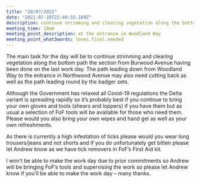 ```yaml
---
title: "28/07/2021"
date: "2021-07-10T22:40:32.169Z"
description: continue strimming and clearing vegetation along the bottom path the section from Burwood Avenue
meeting_time: 10am
meeting_point_description: at the entrance in Woodland Way
meeting_point_what3words: loves.final.needed
---
```


The main task for the day will be to continue strimming and clearing vegetation along the bottom path the section from Burwood Avenue having been done on the last work day. The path leading down from Woodland Way to the entrance in Northwood Avenue may also need cutting back as well as the path leading round by the badger sets.

Although the Government has relaxed all Covid-19 regulations the Delta variant is spreading rapidly so it’s probably best if you continue to bring your own gloves and tools (shears and loppers) if you have them but as usual a selection of FoF tools will be available for those who need them. Please would you also bring your own wipes and hand gel as well as your own refreshments.

As there is currently a high infestation of ticks please would you wear long trousers/jeans and not shorts and if you do unfortunately get bitten please let Andrew know as we have tick removers in FoF’s First Aid kit.

I won’t be able to make the work day due to prior commitments so Andrew will be bringing FoF’s tools and supervising the work so please let Andrew know if you’ll be able to make the work day – many thanks.